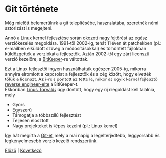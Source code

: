 # Git története

Még mielőtt belemerülnék a git telepítésébe, használatába,
szeretnék némi sztorizást is megejteni.

Annó a Linux kernel fejlesztése során okozott nagy fejtörést
az egész verziókezelés megoldása.
1991-től 2002-ig, tehát 11 éven át patchekben
(pl.: e-mailben elküldött szöveg a módosításokkal)
és tömörített fájlokban küldözgették a verziókat a fejlesztők.
Aztán 2002-től egy zárt licenszű verzió kezelőre, a
[BitKeeper](http://www.bitkeeper.org/)-re váltottak.

Ezt a Linux fejlesztői ingyen használhatták egészen 2005-ig,
mikorra annyira elromlott a kapcsolat a fejlesztők és a cég
között, hogy elvették tőlük a licenszt.
Az i-re a pontott az tette le, mikor az egyik
kernel fejlesztő
[reverse engineer-elte](https://lwn.net/Articles/132938/)
a BitKeeper-t.  
Ekkoriban
[Linus Torvalds](https://en.wikipedia.org/wiki/Linus_Torvalds)
úgy döntött, hogy egy új megoldást kell találnia, mely

- Gyors
- Egyszerű
- Támogatja a többszálú fejlesztést
- Teljesen elosztott
- Nagy projekteket is képes kezelni (pl.: Linux kernel)

Így hát megírta a [Git-et](https://en.wikipedia.org/wiki/Git), mely a mai napig a legelterjedtebb, leggyorsabb és
legkényelmesebb verzió kezelő rendszerünk.

[Előző](intro/2_versioning) | [Következő](workshop/1_installation)
